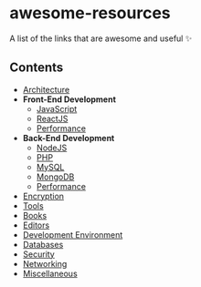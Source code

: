 # awesome-resources
 A list of the links that are awesome and useful :sparkles:


## Contents
- [Architecture](https://github.com/sanketgandhi/awesome-resources/blob/master/Architecture.md)
- **Front-End Development**
    - [JavaScript](https://github.com/sanketgandhi/awesome-resources/blob/master/JavaScript.md)
    - [ReactJS](https://github.com/sanketgandhi/awesome-resources/blob/master/ReactJS.md)
    - [Performance](https://github.com/sanketgandhi/awesome-resources/blob/master/JSPerf.md)
- **Back-End Development**
    - [NodeJS](https://github.com/sanketgandhi/awesome-resources/blob/master/NodeJs.md)
    - [PHP](https://github.com/sanketgandhi/awesome-resources/blob/master/PHP.md)
    - [MySQL](https://github.com/sanketgandhi/awesome-resources/blob/master/MySQL.md)
    - [MongoDB](https://github.com/sanketgandhi/awesome-resources/blob/master/MongoDB.md)
    - [Performance](https://github.com/sanketgandhi/awesome-resources/blob/master/MySQLPerf.md)
- [Encryption](https://github.com/sanketgandhi/awesome-resources/blob/master/Encryption.md)
- [Tools](https://github.com/sanketgandhi/awesome-resources/blob/master/Tools.md)
- [Books](https://github.com/sanketgandhi/awesome-resources/blob/master/Books.md)
- [Editors](https://github.com/sanketgandhi/awesome-resources/blob/master/Editors.md)
- [Development Environment](https://github.com/sanketgandhi/awesome-resources/blob/master/DevEnv.md)
- [Databases](https://github.com/sanketgandhi/awesome-resources/blob/master/Database.md)
- [Security](https://github.com/sanketgandhi/awesome-resources/blob/master/Security.md)
- [Networking](https://github.com/sanketgandhi/awesome-resources/blob/master/Networking.md)
- [Miscellaneous](https://github.com/sanketgandhi/awesome-resources/blob/master/Misc.md)

